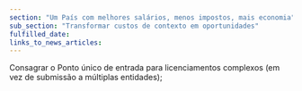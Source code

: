 ```yaml
---
section: "Um País com melhores salários, menos impostos, mais economia"
sub_section: "Transformar custos de contexto em oportunidades"
fulfilled_date:
links_to_news_articles:
---
```


Consagrar o Ponto único de entrada para licenciamentos complexos (em vez de submissão a múltiplas entidades);